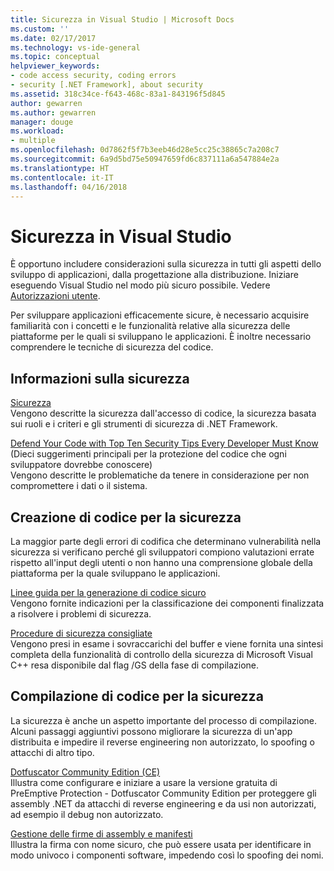 ```yaml
---
title: Sicurezza in Visual Studio | Microsoft Docs
ms.custom: ''
ms.date: 02/17/2017
ms.technology: vs-ide-general
ms.topic: conceptual
helpviewer_keywords:
- code access security, coding errors
- security [.NET Framework], about security
ms.assetid: 318c34ce-f643-468c-83a1-843196f5d845
author: gewarren
ms.author: gewarren
manager: douge
ms.workload:
- multiple
ms.openlocfilehash: 0d7862f5f7b3eeb46d28e5cc25c38865c7a208c7
ms.sourcegitcommit: 6a9d5bd75e50947659fd6c837111a6a547884e2a
ms.translationtype: HT
ms.contentlocale: it-IT
ms.lasthandoff: 04/16/2018
---
```

# <a name="security-in-visual-studio"></a>Sicurezza in Visual Studio

È opportuno includere considerazioni sulla sicurezza in tutti gli aspetti dello sviluppo di applicazioni, dalla progettazione alla distribuzione. Iniziare eseguendo Visual Studio nel modo più sicuro possibile. Vedere [Autorizzazioni utente](../ide/user-permissions-and-visual-studio.md).  
  
 Per sviluppare applicazioni efficacemente sicure, è necessario acquisire familiarità con i concetti e le funzionalità relative alla sicurezza delle piattaforme per le quali si sviluppano le applicazioni. È inoltre necessario comprendere le tecniche di sicurezza del codice.  
  
## <a name="understanding-security"></a>Informazioni sulla sicurezza  
 [Sicurezza](/dotnet/standard/security/index)  
 Vengono descritte la sicurezza dall'accesso di codice, la sicurezza basata sui ruoli e i criteri e gli strumenti di sicurezza di .NET Framework.  
  
 [Defend Your Code with Top Ten Security Tips Every Developer Must Know](http://go.microsoft.com/fwlink/?LinkId=72877) (Dieci suggerimenti principali per la protezione del codice che ogni sviluppatore dovrebbe conoscere)  
 Vengono descritte le problematiche da tenere in considerazione per non compromettere i dati o il sistema.  
  
## <a name="coding-for-security"></a>Creazione di codice per la sicurezza  
 La maggior parte degli errori di codifica che determinano vulnerabilità nella sicurezza si verificano perché gli sviluppatori compiono valutazioni errate rispetto all'input degli utenti o non hanno una comprensione globale della piattaforma per la quale sviluppano le applicazioni.  
  
 [Linee guida per la generazione di codice sicuro](/dotnet/standard/security/secure-coding-guidelines)  
 Vengono fornite indicazioni per la classificazione dei componenti finalizzata a risolvere i problemi di sicurezza.  
  
 [Procedure di sicurezza consigliate](/cpp/top/security-best-practices-for-cpp)  
 Vengono presi in esame i sovraccarichi del buffer e viene fornita una sintesi completa della funzionalità di controllo della sicurezza di Microsoft Visual C++ resa disponibile dal flag /GS della fase di compilazione.

## <a name="building-for-security"></a>Compilazione di codice per la sicurezza  
 La sicurezza è anche un aspetto importante del processo di compilazione.  Alcuni passaggi aggiuntivi possono migliorare la sicurezza di un'app distribuita e impedire il reverse engineering non autorizzato, lo spoofing o attacchi di altro tipo.

 [Dotfuscator Community Edition (CE)](dotfuscator/index.md)  
 Illustra come configurare e iniziare a usare la versione gratuita di PreEmptive Protection - Dotfuscator Community Edition per proteggere gli assembly .NET da attacchi di reverse engineering e da usi non autorizzati, ad esempio il debug non autorizzato.
  
 [Gestione delle firme di assembly e manifesti](managing-assembly-and-manifest-signing.md)  
 Illustra la firma con nome sicuro, che può essere usata per identificare in modo univoco i componenti software, impedendo così lo spoofing dei nomi.